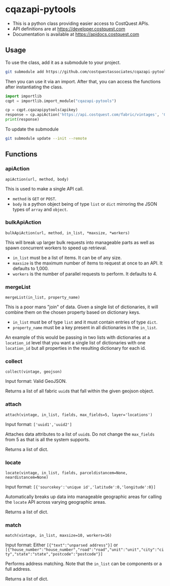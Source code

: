 # cqazapi-pytools

* This is a python class providing easier access to CostQuest APIs.
* API definitions are at https://developer.costquest.com
* Documentation is available at https://apidocs.costquest.com



## Usage

To use the class, add it as a submodule to your project.
```bash
git submodule add https://github.com/costquestassociates/cqazapi-pytools
```

Then you can use it via an import. After that, you can access the functions after instantiating the class.
```python
import importlib
cqpt = importlib.import_module("cqazapi-pytools")

cp = cqpt.cqazapipytools(apikey)
response = cp.apiAction('https://api.costquest.com/fabric/vintages', 'GET')
print(response)
```

To update the submodule
```bash
git submodule update --init --remote
```



## Functions

### apiAction

`apiAction(url, method, body)`

This is used to make a single API call.

* `method` is `GET` or `POST`.
* `body` is a python object being of type `list` or `dict` mirroring the JSON types of `array` and `object`.


### bulkApiAction

`bulkApiAction(url, method, in_list, *maxsize, *workers)`

This will break up larger bulk requests into manageable parts as well as spawn concurrent workers to speed up retrieval.

* `in_list` must be a list of items. It can be of any size.
* `maxsize` is the maximum number of items to request at once to an API. It defaults to 1,000.
* `workers` is the number of parallel requests to perform. It defaults to 4.


### mergeList

`mergeList(in_list, property_name)`

This is a poor mans "join" of data. Given a single list of dictionaries, it will combine them on the chosen property based on dictionary keys.

* `in_list` must be of type `list` and it must contain entries of type `dict`.
* `property_name` must be a key present in all dictionaries in the `in_list`.

An example of this would be passing in two lists with dictionaries at a `location_id` level that you want a single list of dictionaries with one `location_id` but all properties in the resulting dictionary for each id.


### collect

`collect(vintage, geojson)`

Input format: Valid GeoJSON.

Returns a list of all fabric `uuid`s that fall within the given geojson object.


### attach

`attach(vintage, in_list, fields, max_fields=5, layer='locations')`

Input format: `['uuid1','uuid2']`

Attaches data attributes to a list of `uuid`s. Do not change the `max_fields` from 5 as that is all the system supports.

Returns a list of dict.


### locate

`locate(vintage, in_list, fields, parceldistancem=None, neardistancem=None)`

Input format: `[{'sourcekey':'unique id','latitude':0,'longitude':0}]`

Automatically breaks up data into manageable geographic areas for calling the `locate` API across varying geographic areas.

Returns a list of dict.

### match

`match(vintage, in_list, maxsize=10, workers=16)`

Input format: Either `[{"text":"unparsed address"}]` or `[{"house_number":"house_number","road":"road","unit":"unit","city":"city","state":"state","postcode":"postcode"}]`

Performs address matching. Note that the `in_list` can be components or a full address.

Returns a list of dict.